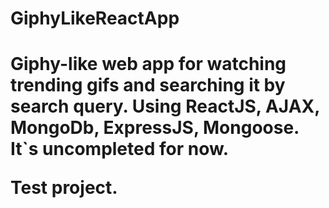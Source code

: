 <h1>GiphyLikeReactApp<h1>

Giphy-like web app for watching trending gifs and searching it by search query.
Using ReactJS, AJAX, MongoDb, ExpressJS, Mongoose. It`s uncompleted for now.

Test project. 
